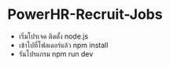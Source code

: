 # PowerHR-Recruit-Jobs
- เริ่มโปรเจค ติดตั้ง node.js
- เข้าไปที่โฟลเดอร์แล้ว npm install
- รันโปรแกรม npm run dev
